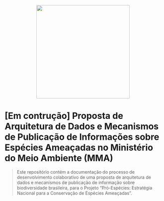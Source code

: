 <center><img src="https://github.com/jlanna/images/blob/main/logo_pro_especies.png" width="300"></center>

# [Em contrução] Proposta de Arquitetura de Dados e Mecanismos de Publicação de Informações sobre Espécies Ameaçadas no Ministério do Meio Ambiente (MMA)


>Este repositório contém a documentação do processo de desenvolvimento colaborativo de uma proposta de arquitetura de dados e mecanismos de publicação de informação sobre biodiversidade brasileira, para o Projeto “Pró-Espécies: Estratégia Nacional para a Conservação de Espécies Ameaçadas”.
